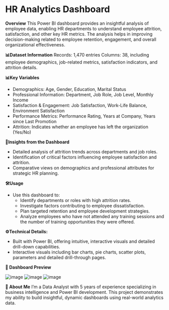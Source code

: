 # HR Analytics Dashboard
**Overview**
This Power BI dashboard provides an insightful analysis of employee data, enabling HR departments to understand employee attrition, satisfaction, and other key HR metrics. The analysis helps in improving decision-making related to employee retention, engagement, and overall organizational effectiveness.

**📊Dataset Information**
Records: 1,470 entries
Columns: 38, including employee demographics, job-related metrics, satisfaction indicators, and attrition details.

**📊Key Variables** 
- Demographics: Age, Gender, Education, Marital Status
- Professional Information: Department, Job Role, Job Level, Monthly Income
- Satisfaction & Engagement: Job Satisfaction, Work-Life Balance, Environment Satisfaction
- Performance Metrics: Performance Rating, Years at Company, Years since Last Promotion
- Attrition: Indicates whether an employee has left the organization (Yes/No)

**🌟Insights from the Dashboard**
- Detailed analysis of attrition trends across departments and job roles.
- Identification of critical factors influencing employee satisfaction and attrition.
- Comparative views on demographics and professional attributes for strategic HR planning.

**🛠️Usage**
- Use this dashboard to:
  - Identify departments or roles with high attrition rates.
  - Investigate factors contributing to employee dissatisfaction.
  - Plan targeted retention and employee development strategies.
  - Analyze employees who have not attended any training sessions and the number of training opportunities they were offered.

**⚙️Technical Details:**
- Built with Power BI, offering intuitive, interactive visuals and detailed drill-down capabilities.
- Interactive visuals including bar charts, pie charts, scatter plots, parameters and detailed drill-through pages.

**📸 Dashboard Preview**

![image](https://github.com/user-attachments/assets/9dcca457-ed59-49af-8736-875b3c04ee3b)
![image](https://github.com/user-attachments/assets/3859bdb5-8afa-4060-8ed5-06d815b5c222)
![image](https://github.com/user-attachments/assets/77d12675-f4b7-4e74-9681-addb219e91e4)

**💼 About Me**
I’m a Data Analyst with 5 years of experience specializing in business intelligence and Power BI development. This project demonstrates my ability to build insightful, dynamic dashboards using real-world analytics data.



